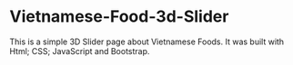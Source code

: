 # Vietnamese-Food-3d-Slider
This is a simple 3D Slider page about Vietnamese Foods. It was built with Html; CSS; JavaScript and Bootstrap.

